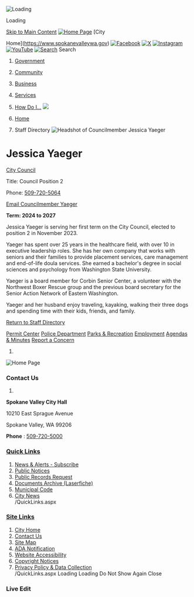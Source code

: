   ![Loading](images/175a1fbe28a882a7994fe19e58b35a2992f09c688e3b368a3962d31231671646.ajax-loader.gif) 

Loading

  [Skip to Main Content](https://spokanevalleywa.gov/directory.aspx?EID=18#contentarea)   [![Home Page](5bb3c687b307ef1a6fdd814ea470ded27d7f0f188c68fdfad369372688e497c1.jpg)](https://spokanevalleywa.gov/directory.aspx?EID=18)   [City

Home](https://www.spokanevalleywa.gov)   [![Facebook](images/6977fd0df837d984b444bebf8113772fd8c7a3ef49d42aca8e8d6a3868aa966c.jpg)](https://www.facebook.com/CityofSpokaneValley)   [![X](images/b673400f1f54e6cf6ac66b6782815c380d165e21dc5b68f6d5780b391aa62647.jpg)](https://x.com/CityofSV)   [![Instagram](images/beabecc87e46c1df424a9ed35f3550a728dadc0d5dec0fec728ee5d09b277c61.jpg)](https://www.instagram.com/cityspokanevalley)   [![YouTube](images/08021e3bb2525885fa0106b9478a48648bb5bad1a99bdf4d1bdcc62fb5aa63cb.jpg)](https://www.youtube.com/channel/UCoNlPNd0y5U905mvDfEmn7g)   [![Search](73ada407c4ccacd8abcd185aa1b0ca568d5318c1dd4660681442027aba726f5e.jpg)](https://spokanevalleywa.gov/Search/Results) Search 

 1.  [Government](https://spokanevalleywa.gov/27/Government) 
 1.  [Community](https://spokanevalleywa.gov/31/Community) 
 1.  [Business](https://spokanevalleywa.gov/101/Business) 
 1.  [Services](https://spokanevalleywa.gov/149/Services) 
 1.  [How Do I...](https://spokanevalleywa.gov/9/How-Do-I) 
  ![](30eee12c3aacd1149447199f6c40b14ea1e153d0b653d05b4e10643e49e7f150.jpg)  

 1.  [Home](https://spokanevalleywa.gov/directory.aspx?EID=18) 
 1. Staff Directory
  ![Headshot of Councilmember Jessica Yaeger](images/499487783c61b7e0ab6b5c9575d9119954ef3410f27fcb48fd0f8f6a73ab7fd9.jpg)  

# Jessica Yaeger

   [City Council](https://spokanevalleywa.gov/Directory.aspx?DID=8) 

Title: Council Position 2

Phone: [509-720-5064]() 

 [Email Councilmember Yaeger](mailto:jyaeger@SpokaneValleyWA.gov)  

 __Term: 2024 to 2027__ 

Jessica Yaeger is serving her first term on the City Council, elected to position 2 in November 2023.

Yaeger has spent over 25 years in the healthcare field, with over 10 in executive leadership roles. She has her own company that works with seniors and their families to provide placement services, care management and end-of-life doula services. She earned a bachelor's degree in social sciences and psychology from Washington State University.

Yaeger is a board member for Corbin Senior Center, a volunteer with the Northwest Boxer Rescue group and the previous board secretary for the Senior Action Network of Eastern Washington.

Yaeger and her husband enjoy traveling, kayaking, walking their three dogs and spending time with their kids, friends, and family.

  

 [Return to Staff Directory](https://spokanevalleywa.gov/Directory.aspx) 

  [Permit Center](https://spokanevalleywa.gov/180/Permit-Center)   [Police Department](https://spokanevalleywa.gov/169/Police)   [Parks & Recreation](https://spokanevalleywa.gov/163/Parks-Recreation)   [Employment](https://spokanevalleywa.gov/411)   [Agendas & Minutes](https://spokanevalleywa.gov/129/Agendas-Minutes)   [Report a Concern](https://spokanevalleywa.gov/443/SVexpress---Report-a-Concern)  

 1.    

 ![Home Page](images/675bc87fa9bcc7bc71fa3162f2ef8d20311db920312b55cf32bc999316515b56.jpg)    

### Contact Us

 1.    

 __Spokane Valley City Hall__    

10210 East Sprague Avenue   

Spokane Valley, WA 99206   

 __Phone__ : [509-720-5000]()    

###  [Quick Links](https://spokanevalleywa.gov/QuickLinks.aspx?CID=15) 

 1.  [News & Alerts - Subscribe](https://public.govdelivery.com/accounts/WASPOKANEVALLEY/subscriber/new?qsp=CODE_RED)  
 1.  [Public Notices](https://spokanevalleywa.gov/359/2154/Public-Notices)  
 1.  [Public Records Request](https://spokanevalleywa.gov/691/Public-Records)  
 1.  [Documents Archive (Laserfiche)](https://laserfiche.spokanevalley.org/WebLink/Browse.aspx?dbid=0&repo=SpokaneValley)  
 1.  [Municipal Code](https://www.codepublishing.com/WA/SpokaneValley)  
 1.  [City News](https://spokanevalleywa.gov/CivicAlerts.aspx?CID=1)  
 /QuickLinks.aspx 

###  [Site Links](https://spokanevalleywa.gov/QuickLinks.aspx?CID=16) 

 1.  [City Home](https://www.spokanevalleywa.gov)  
 1.  [Contact Us](https://spokanevalleywa.gov/directory.aspx)  
 1.  [Site Map](https://spokanevalleywa.gov/sitemap)  
 1.  [ADA Notification](https://spokanevalleywa.gov/207/Americans-with-Disabilities-Act-Notice)  
 1.  [Website Accessibility](https://spokanevalleywa.gov/accessibility)  
 1.  [Copyright Notices](https://spokanevalleywa.gov/copyright)  
 1.  [Privacy Policy & Data Collection](https://spokanevalleywa.gov/privacy)  
 /QuickLinks.aspx Loading Loading Do Not Show Again Close 

### Live Edit

 [](https://spokanevalleywa.gov/directory.aspx?EID=18)   []()  []()  